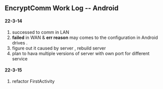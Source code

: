 ## EncryptComm Work Log -- Android

#### 22-3-14

1. successed to comm in LAN 
2. **failed** in WAN & **err reason** may comes to the configuration in Android drives .
3. figure out it caused by server , rebuild server
4. plan to hava multiple versions of server with own port for different service 

#### 22-3-15

1. refactor FirstActivity